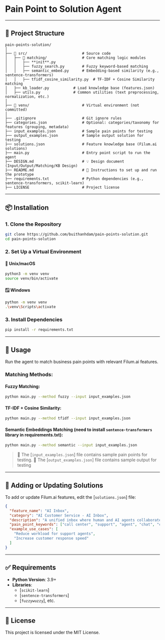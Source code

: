 # Pain Point to Solution Agent

---

## 📁 Project Structure

```
pain-points-solution/
│
├── 📁 src/                         # Source code
│   ├── 📁 matching/                # Core matching logic modules
│   │   ├── **init**.py
│   │   ├── fuzzy_search.py        # Fuzzy keyword-based matching
│   │   ├── semantic_embed.py      # Embedding-based similarity (e.g., sentence-transformers)
│   │   ├── tfidf_cosine_similarity.py  # TF-IDF + Cosine Similarity matching
│   ├── kb_loader.py           # Load knowledge base (features.json)
│   ├── utils.py               # Common utilities (text preprocessing, normalization, etc.)
│
├── 📁 venv/                        # Virtual environment (not committed)
│
├── .gitignore                     # Git ignore rules
├── categories.json                # Optional: categories/taxonomy for features (grouping, metadata)
├── input_examples.json            # Sample pain points for testing
├── output_examples.json           # Sample output solution for testing
├── solutions.json                 # Feature knowledge base (Filum.ai solutions)
├── main.py                        # Entry point script to run the agent
├── DESIGN.md                      # 💡 Design document (Input/Output/Matching/KB Design)
├── README.md                      # 📘 Instructions to set up and run the prototype
├── requirements.txt               # Python dependencies (e.g., sentence-transformers, scikit-learn)
├── LICENSE                        # Project license
```

---

## 📦 Installation

### 1. Clone the Repository

```bash
git clone https://github.com/buithanhdam/pain-points-solution.git
cd pain-points-solution
```

### 2. Set Up a Virtual Environment

#### 🔧 Unix/macOS

```bash
python3 -m venv venv
source venv/bin/activate
```

#### 🪟 Windows

```bash
python -m venv venv
.\venv\Scripts\activate
```

### 3. Install Dependencies

```bash
pip install -r requirements.txt
```

---

## 🚀 Usage

Run the agent to match business pain points with relevant Filum.ai features.

### Matching Methods:

#### Fuzzy Matching:

```bash
python main.py --method fuzzy --input input_examples.json
```

#### TF-IDF + Cosine Similarity:

```bash
python main.py --method tfidf --input input_examples.json
```

#### Semantic Embeddings Matching (need to install `sentence-transformers` library in requirements.txt):

```bash
python main.py --method semantic --input input_examples.json
```

> 🔹 The [`input_examples.json`] file contains sample pain points for testing.
> 🔹 The [`output_examples.json`] file contains sample output for testing

---

## 🧠 Adding or Updating Solutions

To add or update Filum.ai features, edit the [`solutions.json`] file:

```json
{
  "feature_name": "AI Inbox",
  "category": "AI Customer Service - AI Inbox",
  "description": "A unified inbox where human and AI agents collaborate.",
  "pain_point_keywords": ["call center", "support", "agent", "chat", "calls", "email", "chatbot"],
  "example_use_cases": [
    "Reduce workload for support agents",
    "Increase customer response speed"
  ]
}
```

---

## ✅ Requirements

* **Python Version**: 3.9+
* **Libraries**:
  - [`scikit-learn`]
  - [`sentence-transformers`]
  - [`fuzzywuzzy`], etc.

---

## 📝 License

This project is licensed under the MIT License.  